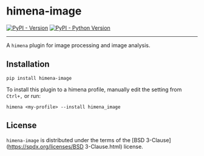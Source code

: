 # himena-image

[![PyPI - Version](https://img.shields.io/pypi/v/himena-image.svg)](https://pypi.org/project/himena-image)
[![PyPI - Python Version](https://img.shields.io/pypi/pyversions/himena-image.svg)](https://pypi.org/project/himena-image)

-----

A `himena` plugin for image processing and image analysis.

## Installation

```console
pip install himena-image
```

To install this plugin to a himena profile, manually edit the setting from `Ctrl+,` or
run:

```console
himena <my-profile> --install himena_image
```

## License

`himena-image` is distributed under the terms of the [BSD 3-Clause](https://spdx.org/licenses/BSD 3-Clause.html) license.
